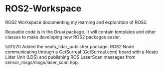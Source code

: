 # ROS2-Workspace
ROS2 Workspace documenting my learning and exploration of ROS2.

Reusable code is in the Druai package.  It will contain templates
and other classes to make developing new ROS2 packages easier.

5/01/20 Added the neato_lidar_publisher package.  ROS2 Node communicating through a GetSurreal (GetSurreal.com) board with a Neato Lidar Unit (LDS) and publishing ROS LaserScan massages from sensor_msgs/msgs/laser_scan.hpp.
